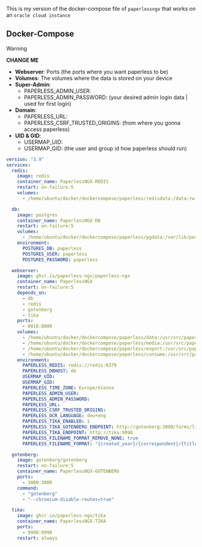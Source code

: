 This is my version of the docker-compose file of `paperlessngx` that works on an `oracle cloud instance`

## Docker-Compose


> [!warning]
> __CHANGE ME__
> - __Webserver__: Ports (the ports where you want paperless to be)
> - __Volumes__: The volumes where the data is stored on your device 
> - __Super-Admin__:
> 	- PAPERLESS_ADMIN_USER: 
> 	- PAPERLESS_ADMIN_PASSWORD: 
> 	 (your desired admin login data | used for first login)
> - __Domain__:
> 	- PAPERLESS_URL: 
> 	- PAPERLESS_CSRF_TRUSTED_ORIGINS: 
> 	(from where you gonna access paperless)
> - __UID & GID__:
> 	- USERMAP_UID: 
> 	- USERMAP_GID:
> 	(the user and group id how paperless should run)


```yaml
version: "3.9"
services:
  redis:
    image: redis
    container_name: PaperlessNGX-REDIS
    restart: on-failure:5
    volumes:
      - /home/ubuntu/docker/dockercompose/paperless/redisdata:/data:rw

  db:
    image: postgres
    container_name: PaperlessNGX-DB
    restart: on-failure:5
    volumes:
      - /home/ubuntu/docker/dockercompose/paperless/pgdata:/var/lib/postgresql/data:rw
    environment:
      POSTGRES_DB: paperless
      POSTGRES_USER: paperless
      POSTGRES_PASSWORD: paperless

  webserver:
    image: ghcr.io/paperless-ngx/paperless-ngx
    container_name: PaperlessNGX
    restart: on-failure:5
    depends_on:
      - db
      - redis
      - gotenberg
      - tika
    ports:
      - 8010:8000
    volumes:
      - /home/ubuntu/docker/dockercompose/paperless/data:/usr/src/paperless/data
      - /home/ubuntu/docker/dockercompose/paperless/media:/usr/src/paperless/media
      - /home/ubuntu/docker/dockercompose/paperless/export:/usr/src/paperless/export
      - /home/ubuntu/docker/dockercompose/paperless/consume:/usr/src/paperless/consume
    environment:
      PAPERLESS_REDIS: redis://redis:6379
      PAPERLESS_DBHOST: db
      USERMAP_UID: 
      USERMAP_GID: 
      PAPERLESS_TIME_ZONE: Europe/Vienna
      PAPERLESS_ADMIN_USER: 
      PAPERLESS_ADMIN_PASSWORD: 
      PAPERLESS_URL: 
      PAPERLESS_CSRF_TRUSTED_ORIGINS: 
      PAPERLESS_OCR_LANGUAGE: deu+eng
      PAPERLESS_TIKA_ENABLED: 1
      PAPERLESS_TIKA_GOTENBERG_ENDPOINT: http://gotenberg:3000/forms/libreoffice/convert#
      PAPERLESS_TIKA_ENDPOINT: http://tika:9998
      PAPERLESS_FILENAME_FORMAT_REMOVE_NONE: true
      PAPERLESS_FILENAME_FORMAT: "{created_year}/{correspondent}/{title}"

  gotenberg:
    image: gotenberg/gotenberg
    restart: on-failure:5
    container_name: PaperlessNGX-GOTENBERG
    ports:
      - 3000:3000
    command:
      - "gotenberg"
      - "--chromium-disable-routes=true"

  tika:
    image: ghcr.io/paperless-ngx/tika
    container_name: PaperlessNGX-TIKA
    ports:
      - 9998:9998
    restart: always

```

